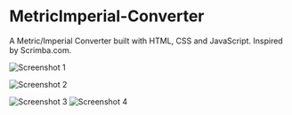# MetricImperial-Converter
A Metric/Imperial Converter  built with HTML, CSS and JavaScript. Inspired by Scrimba.com.


![Screenshot 1](https://user-images.githubusercontent.com/48926984/176979664-3197ec9c-1a2f-4864-ba3c-d012df6a327d.png)

![Screenshot 2](https://user-images.githubusercontent.com/48926984/176979674-0b11ab3e-b35b-435e-a0ba-33abefbed6b9.png)

![Screenshot 3](https://user-images.githubusercontent.com/48926984/176979681-07743b64-eb9e-4b5a-8e34-6da16f35e548.png)
![Screenshot 4](https://user-images.githubusercontent.com/48926984/176979687-23bc7aa5-6746-4bbb-9f02-0fe1ff6d6ac3.png)

